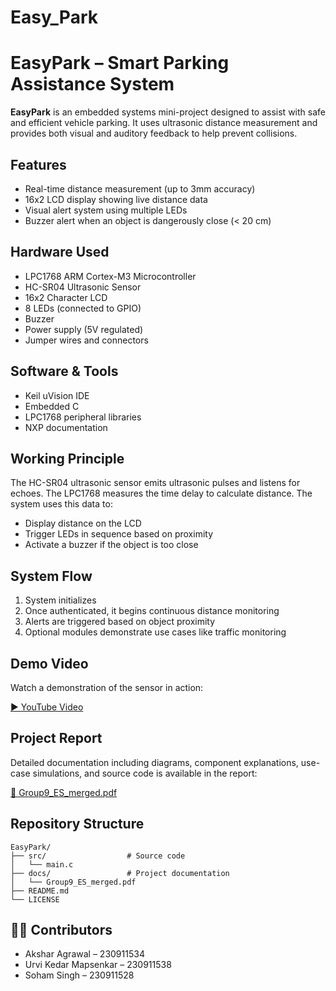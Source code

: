 # Easy_Park

# EasyPark – Smart Parking Assistance System

**EasyPark** is an embedded systems mini-project designed to assist with safe and efficient vehicle parking. It uses ultrasonic distance measurement and provides both visual and auditory feedback to help prevent collisions.

## Features

- Real-time distance measurement (up to 3mm accuracy)
- 16x2 LCD display showing live distance data
- Visual alert system using multiple LEDs
- Buzzer alert when an object is dangerously close (< 20 cm)

## Hardware Used

- LPC1768 ARM Cortex-M3 Microcontroller
- HC-SR04 Ultrasonic Sensor
- 16x2 Character LCD
- 8 LEDs (connected to GPIO)
- Buzzer
- Power supply (5V regulated)
- Jumper wires and connectors

## Software & Tools

- Keil uVision IDE
- Embedded C
- LPC1768 peripheral libraries
- NXP documentation

## Working Principle

The HC-SR04 ultrasonic sensor emits ultrasonic pulses and listens for echoes. The LPC1768 measures the time delay to calculate distance. The system uses this data to:

- Display distance on the LCD
- Trigger LEDs in sequence based on proximity
- Activate a buzzer if the object is too close

## System Flow

1. System initializes 
2. Once authenticated, it begins continuous distance monitoring
3. Alerts are triggered based on object proximity
4. Optional modules demonstrate use cases like traffic monitoring

## Demo Video

Watch a demonstration of the sensor in action:

[▶️ YouTube Video](https://youtu.be/tfAopmKWjGw)

## Project Report

Detailed documentation including diagrams, component explanations, use-case simulations, and source code is available in the report:

[📄 Group9_ES_merged.pdf](./docs/Group9_ES_merged.pdf)

## Repository Structure


```
EasyPark/
├── src/                  # Source code
│   └── main.c
├── docs/                 # Project documentation
│   └── Group9_ES_merged.pdf
├── README.md
└── LICENSE
```

## 🧑‍💻 Contributors

* Akshar Agrawal – 230911534
* Urvi Kedar Mapsenkar – 230911538
* Soham Singh – 230911528
